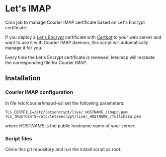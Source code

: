 # Let's IMAP

Cron job to manage Courier IMAP certificate based on Let's Encrypt certificate.

If you deploy a [Let's Encrypt](https://letsencrypt.org/) certificate with [Certbot](https://certbot.eff.org/) to your web server and want to use it with Courier IMAP daemon, this script will automatically manage it for you.

Every time the Let's Encrypt certificate is renewed, letsimap will recreate the corresponding file for Courier IMAP.

## Installation

### Courier IMAP configuration

In file /etc/courier/imapd-ssl set the following parameters:

    TLS_CERTFILE=/etc/letsencrypt/live/_HOSTNAME_/imapd.pem
    TLS_TRUSTCERTS=/etc/letsencrypt/live/_HOSTNAME_/fullchain.pem

where _HOSTNAME_ is the public hostname name of your server.

### Script files

Clone this git repository and run the install script as root.
